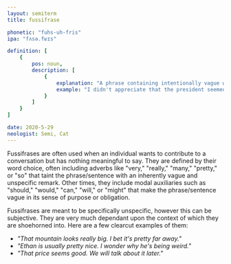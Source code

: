 ```yaml
---
layout: semiterm
title: fussifrase

phonetic: "fuhs-uh-fris"
ipa: "fʌsə.fʁɪs"

definition: [
	{
		pos: noun,
		description: [
			{
				explanation: "A phrase containing intentionally vague words and/or sentence structure for the purpose of making a very unspecific statement or observation.",
				example: "I didn't appreciate that the president seemed to only speak in fussifrases."
			}
		]
	}
]

date: 2020-5-29
neologist: Semi, Cat
---
```


Fussifrases are often used when an individual wants to contribute to a conversation but has nothing meaningful to say. They are defined by their word choice, often including adverbs like "very," "really," "many," "pretty," or "so" that taint the phrase/sentence with an inherently vague and unspecific remark. Other times, they include modal auxiliaries such as "should," "would," "can," "will," or "might" that make the phrase/sentence vague in its sense of purpose or obligation.

Fussifrases are meant to be specifically unspecific, however this can be subjective. They are very much dependant upon the context of which they are shoehorned into. Here are a few clearcut examples of them:

* *"That mountain looks really big. I bet it's pretty far away."*
* *"Ethan is usually pretty nice. I wonder why he's being weird."*
* *"That price seems good. We will talk about it later."*

<style>
	em {color: var(--paragraph-grey);}
</style>